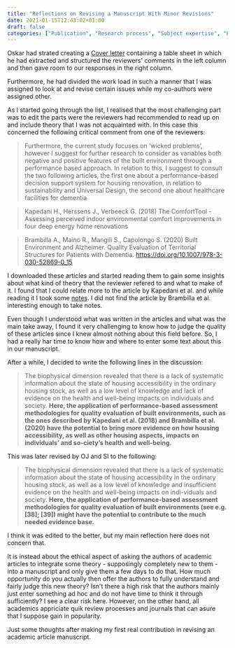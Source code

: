```yaml
---
title: "Reflections on Revising a Manuscript With Minor Revisions"
date: 2021-01-15T12:43:02+01:00
draft: false
categories: ["Publication", "Research process", "Subject expertise", "Ethical issues"]
---
```


Oskar had strated creating a [Cover letter](/pdfs/210115-cover-letter.pdf) containing a table sheet in which he had extracted and structured the reviewers' comments in the left column and then gave room to our responses in the right column.

Furthermore, he had divided the work load in such a manner that I was assigned to look at and revise certain issues while my co-authors were assigned other. 

As I started going through the list, I realised that the most challenging part was to edit the parts were the reviewers had recommended to read up on and include theory that I was not acquainted with. In this case this concerned the following critical comment from one of the reviewers:

> Furthermore, the current study focuses on ‘wicked problems’, however I suggest for further research to consider as variables both negative and positive features of the built environment through a performance based approach. In relation to this, I suggest to consult the two following articles, the first one about a performance-based decision support system for housing renovation, in relation to sustainability and Universal Design, the second one about healthcare facilities for dementia


> Kapedani H., Herssens J., Verbeeck G. (2018) The ComfortTool - Assessing perceived indoor environmental comfort improvements in four deep energy home renovations


> Brambilla A., Maino R., Mangili S., Capolongo S. (2020) Built Environment and Alzheimer. Quality Evaluation of Territorial Structures for Patients with Dementia. https://doi.org/10.1007/978-3-030-52869-0_15

I downloaded these articles and started reading them to gain some insights about what kind of theory that the reviewer refered to and what to make of it. I found that I could relate more to the article by Kapedani et al. and while reading it I took some [notes](https://github.com/jfrogren/bibnotes/blob/master/kapedani2018.md). I did not find the article by Brambilla et al. interesting enough to take notes. 

Even though I understood what was written in the articles and what was the main take away, I found it very challenging to know how to judge the quality of these articles since I knew almost nothing about this field before. So, I had a really har time to know how and where to enter some text about this in our manuscript. 

After a while, I decided to write the following lines in the discussion:

> The biophysical dimension revealed that there is a lack of systematic information about the state of housing accessibility in the ordinary housing stock, as well as a low level of knowledge and lack of evidence on the health and well-being impacts on individuals and society. **Here, the application of performance-based assessment methodologies for quality evaluation of built environments, such as the ones described by Kapedani et al. (2018) and Brambilla et al. (2020) have the potential to bring more evidence on how housing accessibility, as well as other housing aspects, impacts on individuals’ and so-ciety’s health and well-being.**

This was later revised by OJ and SI to the following:

> The biophysical dimension revealed that there is a lack of systematic information about the state of housing accessibility in the ordinary housing stock, as well as a low level of knowledge and insufficient evidence on the health and well-being impacts on indi-viduals and society. **Here, the application of performance-based assessment methodologies for quality evaluation of built environments (see e.g. [38]; [39]) might have the potential to contribute to the much needed evidence base.**

I think it was edited to the better, but my main reflection here does not concern that. 

It is instead about the ethical aspect of asking the authors of academic articles to integrate some theory - supposingly completely new to them - into a manuscript and only give them a few days to do that. How much opportunity do you actually then offer the authors to fully understand and fairly judge this new theory? Isn't there a high risk that the authors mainly just enter something ad hoc and do not have time to think it through sufficiently? I see a clear risk here. However, on the other hand, all academics appriciate quik review processes and journals that can asure that I suppose gain in popularity. 

Just some thoughts after making my first real contribution in revising an academic article manuscript.
